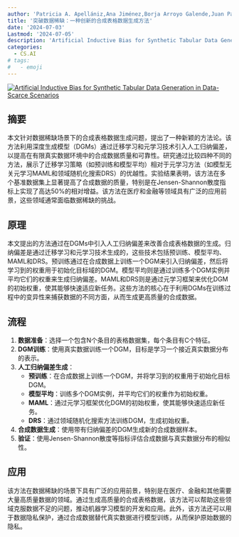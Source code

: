 ```yaml
---
author: 'Patricia A. Apellániz,Ana Jiménez,Borja Arroyo Galende,Juan Parras,Santiago Zazo'
title: '突破数据稀缺：一种创新的合成表格数据生成方法'
date: '2024-07-03'
Lastmod: '2024-07-05'
description: 'Artificial Inductive Bias for Synthetic Tabular Data Generation in Data-Scarce Scenarios'
categories:
  - CS.AI
# tags:
#   - emoji
---
```


[![Artificial Inductive Bias for Synthetic Tabular Data Generation in Data-Scarce Scenarios](https://arxiv-research-1301205113.cos.ap-guangzhou.myqcloud.com/images/2407.03080v1.pdf_0.jpg)](https://arxiv.org/abs/2407.03080v1)

## 摘要

本文针对数据稀缺场景下的合成表格数据生成问题，提出了一种新颖的方法论。该方法利用深度生成模型（DGMs）通过迁移学习和元学习技术引入人工归纳偏差，以提高在有限真实数据环境中的合成数据质量和可靠性。研究通过比较四种不同的方法，展示了迁移学习策略（如预训练和模型平均）相对于元学习方法（如模型无关元学习MAML和领域随机化搜索DRS）的优越性。实验结果表明，该方法在多个基准数据集上显著提高了合成数据的质量，特别是在Jensen-Shannon散度指标上实现了高达50%的相对增益。该方法在医疗和金融等领域具有广泛的应用前景，这些领域通常面临数据稀缺的挑战。<!--more-->

## 原理

本文提出的方法通过在DGMs中引入人工归纳偏差来改善合成表格数据的生成。归纳偏差是通过迁移学习和元学习技术生成的，这些技术包括预训练、模型平均、MAML和DRS。预训练通过在合成数据上训练一个DGM来引入归纳偏差，然后将学习到的权重用于初始化目标域的DGM。模型平均则是通过训练多个DGM实例并平均它们的权重来生成归纳偏差。MAML和DRS则是通过元学习框架来优化DGM的初始权重，使其能够快速适应新任务。这些方法的核心在于利用DGMs在训练过程中的变异性来捕获数据的不同方面，从而生成更高质量的合成数据。

## 流程

1. **数据准备**：选择一个包含N个条目的表格数据集，每个条目有C个特征。
2. **DGM训练**：使用真实数据训练一个DGM，目标是学习一个接近真实数据分布的表示。
3. **人工归纳偏差生成**：
   - **预训练**：在合成数据上训练一个DGM，并将学习到的权重用于初始化目标DGM。
   - **模型平均**：训练多个DGM实例，并平均它们的权重作为初始权重。
   - **MAML**：通过元学习框架优化DGM的初始权重，使其能够快速适应新任务。
   - **DRS**：通过领域随机化搜索方法训练DGM，生成初始权重。
4. **合成数据生成**：使用带有归纳偏差的DGM生成新的合成数据样本。
5. **验证**：使用Jensen-Shannon散度等指标评估合成数据与真实数据分布的相似性。

## 应用

该方法在数据稀缺的场景下具有广泛的应用前景，特别是在医疗、金融和其他需要大量高质量数据的领域。通过生成高质量的合成表格数据，该方法可以帮助这些领域克服数据不足的问题，推动机器学习模型的开发和应用。此外，该方法还可以用于数据隐私保护，通过合成数据替代真实数据进行模型训练，从而保护原始数据的隐私。